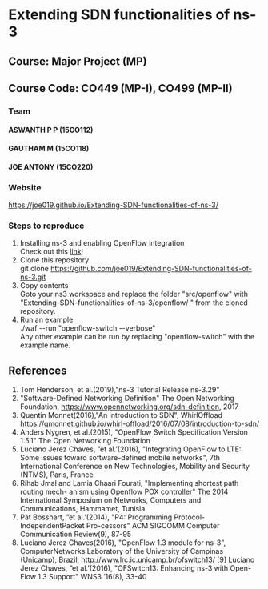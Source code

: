 # Extending SDN functionalities of ns-3
## Course: Major Project (MP)
## Course Code: CO449 (MP-I), CO499 (MP-II)

### Team
#### ASWANTH P P (15CO112)
#### GAUTHAM M  (15CO118)
#### JOE ANTONY (15CO220)

### Website
https://joe019.github.io/Extending-SDN-functionalities-of-ns-3/

### Steps to reproduce
1. Installing ns-3 and enabling OpenFlow integration <br>
Check out this [link](https://github.com/joe019/Extending-SDN-functionalities-of-ns-3/wiki/5.-ns-3)!
2. Clone this repository <br>
git clone https://github.com/joe019/Extending-SDN-functionalities-of-ns-3.git
3. Copy contents <br>
Goto your ns3 workspace and replace the folder "src/openflow" with "Extending-SDN-functionalities-of-ns-3/openflow/
" from the cloned repository.
4. Run an example <br>
./waf --run \"openflow-switch --verbose\"<br>
Any other example can be run by replacing "openflow-switch" with the example name.


## References
1. Tom Henderson, et al.(2019),"ns-3 Tutorial Release ns-3.29"
2. "Software-Defined Networking Definition" The Open Networking Foundation,
https://www.opennetworking.org/sdn-definition, 2017
3. Quentin Monnet(2016),"An introduction to SDN", WhirlOffload https://qmonnet.github.io/whirl-offload/2016/07/08/introduction-to-sdn/
4. Anders Nygren, et al.(2015), "OpenFlow Switch Specification Version 1.5.1" The Open Networking Foundation
5. Luciano Jerez Chaves, ”et al.’(2016), "Integrating OpenFlow to LTE: Some issues
toward software-defined mobile networks", 7th International Conference on New
Technologies, Mobility and Security (NTMS), Paris, France
6. Rihab Jmal and Lamia Chaari Fourati, "Implementing shortest path routing mech-
anism using Openflow POX controller" The 2014 International Symposium on
Networks, Computers and Communications, Hammamet, Tunisia
7. Pat Bosshart, ”et al.’(2014), "P4: Programming Protocol-IndependentPacket Pro-cessors" ACM SIGCOMM Computer Communication Review(9), 87-95
8. Luciano Jerez Chaves(2016), "OpenFlow 1.3 module for ns-3", ComputerNetworks Laboratory of the University of Campinas (Unicamp), Brazil,
http://www.lrc.ic.unicamp.br/ofswitch13/
[9] Luciano Jerez Chaves, ”et al.’(2016), "OFSwitch13: Enhancing ns-3 with Open-
Flow 1.3 Support" WNS3 ’16(8), 33-40

